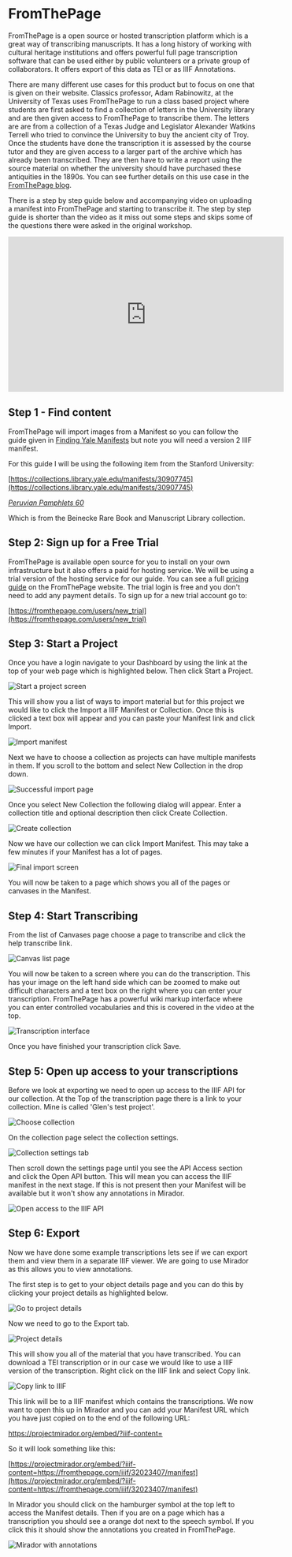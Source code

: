 # FromThePage

FromThePage is a open source or hosted transcription platform which is a great way of transcribing manuscripts. It has a long history of working with cultural heritage institutions and offers powerful full page transcription software that can be used either by public volunteers or a private group of collaborators. It offers export of this data as TEI or as IIIF Annotations. 

There are many different use cases for this product but to focus on one that is given on their website. Classics professor, Adam Rabinowitz, at the University of Texas uses FromThePage to run a class based project where students are first asked to find a collection of letters in the University library and are then given access to FromThePage to transcribe them. The letters are are from a collection of a Texas Judge and Legislator Alexander Watkins Terrell who tried to convince the University to buy the ancient city of Troy. Once the students have done the transcription it is assessed by the course tutor and they are given access to a larger part of the archive which has already been transcribed. They are then have to write a report using the source material on whether the university should have purchased these antiquities in the 1890s. You can see further details on this use case in the [FromThePage blog](https://content.fromthepage.com/transcription-for-pedagogy/).

There is a step by step guide below and accompanying video on uploading a manifest into FromThePage and starting to transcribe it. The step by step guide is shorter than the video as it miss out some steps and skips some of the questions there were asked in the original workshop.

<iframe width="560" height="315" src="https://www.youtube-nocookie.com/embed/TkhEnlI708A" title="YouTube video player" frameborder="0" allow="accelerometer; autoplay; clipboard-write; encrypted-media; gyroscope; picture-in-picture" allowfullscreen></iframe>

## Step 1 - Find content

FromThePage will import images from a Manifest so you can follow the guide given in [Finding Yale Manifests](../../basics/finding_yale.md) but note you will need a version 2 IIIF manifest.

For this guide I will be using the following item from the Stanford University:

[https://collections.library.yale.edu/manifests/30907745](https://collections.library.yale.edu/manifests/30907745)
 
 _[Peruvian Pamphlets 60](https://collections.library.yale.edu/catalog/30907745)_
 
Which is from the Beinecke Rare Book and Manuscript Library collection.


## Step 2: Sign up for a Free Trial

FromThePage is available open source for you to install on your own infrastructure but it also offers a paid for hosting service. We will be using a trial version of the hosting service for our guide. You can see a full [pricing guide](https://fromthepage.com/pricing) on the FromThePage website. The trial login is free and you don't need to add any payment details. To sign up for a new trial account go to:

[https://fromthepage.com/users/new_trial](https://fromthepage.com/users/new_trial)

## Step 3: Start a Project

Once you have a login navigate to your Dashboard by using the link at the top of your web page which is highlighted below. Then click Start a Project.

![Start a project screen](img/start_project.png)

This will show you a list of ways to import material but for this project we would like to click the Import a IIIF Manifest or Collection. Once this is clicked a text box will appear and you can paste your Manifest link and click Import. 

![Import manifest](img/import.png)

Next we have to choose a collection as projects can have multiple manifests in them. If you scroll to the bottom and select New Collection in the drop down.

![Successful import page](img/add_collection1.png)

Once you select New Collection the following dialog will appear. Enter a collection title and optional description then click Create Collection. 

![Create collection](img/add_collection2.png)

Now we have our collection we can click Import Manifest. This may take a few minutes if your Manifest has a lot of pages. 

![Final import screen](img/final_import.png)

You will now be taken to a page which shows you all of the pages or canvases in the Manifest. 

## Step 4: Start Transcribing

From the list of Canvases page choose a page to transcribe and click the help transcribe link. 

![Canvas list page](img/canvas_list.png)

You will now be taken to a screen where you can do the transcription. This has your image on the left hand side which can be zoomed to make out difficult characters and a text box on the right where you can enter your transcription. FromThePage has a powerful wiki markup interface where you can enter controlled vocabularies and this is covered in the video at the top. 

![Transcription interface](img/transcribe.png)

Once you have finished your transcription click Save.

## Step 5: Open up access to your transcriptions

Before we look at exporting we need to open up access to the IIIF API for our collection. At the Top of the transcription page there is a link to your collection. Mine is called 'Glen's test project'. 

![Choose collection](img/edit_collection.png)

On the collection page select the collection settings.

![Collection settings tab](img/collecion_settings.png)

Then scroll down the settings page until you see the API Access section and click the Open API button. This will mean you can access the IIIF manifest in the next stage. If this is not present then your Manifest will be available but it won't show any annotations in Mirador. 

![Open access to the IIIF API](img/open_api.png)

## Step 6: Export

Now we have done some example transcriptions lets see if we can export them and view them in a separate IIIF viewer. We are going to use Mirador as this allows you to view annotations. 

The first step is to get to your object details page and you can do this by clicking your project details as highlighted below.

![Go to project details](img/export1.png)

Now we need to go to the Export tab.

![Project details](img/project_details.png)

This will show you all of the material that you have transcribed. You can download a TEI transcription or in our case we would like to use a IIIF version of the transcription. Right click on the IIIF link and select Copy link.

![Copy link to IIIF](img/download_iiif.png)

This link will be to a IIIF manifest which contains the transcriptions. We now want to open this up in Mirador and you can add your Manifest URL which you have just copied on to the end of the following URL:


https://projectmirador.org/embed/?iiif-content=

So it will look something like this:

[https://projectmirador.org/embed/?iiif-content=https://fromthepage.com/iiif/32023407/manifest](https://projectmirador.org/embed/?iiif-content=https://fromthepage.com/iiif/32023407/manifest)

In Mirador you should click on the hamburger symbol at the top left to access the Manifest details. Then if you are on a page which has a transcription you should see a orange dot next to the speech symbol. If you click this it should show the annotations you created in FromThePage. 

![Mirador with annotations](img/mirador.png)

